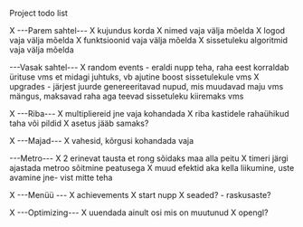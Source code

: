 Project todo list

X ---Parem sahtel---
X kujundus korda
X nimed vaja välja mõelda
X logod vaja välja mõelda
X funktsioonid vaja välja mõelda
X sissetuleku algoritmid vaja välja mõelda

---Vasak sahtel---
X random events - eraldi nupp teha, raha eest korraldab ürituse vms et midagi juhtuks, vb ajutine boost sissetulekule vms
X upgrades - järjest juurde genereeritavad nupud, mis muudavad maju vms mängus, maksavad raha aga teevad sissetuleku kiiremaks vms

X ---Riba---
X multipliereid jne vaja kohandada
X riba kastidele rahaühikud taha või pildid
X asetus jääb samaks?

X ---Majad---
X vahesid, kõrgusi kohandada vaja

---Metro---
X 2 erinevat tausta et rong sõidaks maa alla peitu
X timeri järgi ajastada metroo sõitmine peatusega
X muud efektid aka kella liikumine, uste avamine jne- vist mitte teha

X ---Menüü ---
X achievements
X start nupp
X seaded? - raskusaste?

X ---Optimizing---
X uuendada ainult osi mis on muutunud
X opengl?